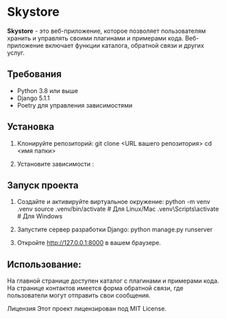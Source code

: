 # Skystore

**Skystore** - это веб-приложение, которое позволяет пользователям хранить и управлять своими плагинами и примерами кода. Веб-приложение включает функции каталога, обратной связи и других услуг.


## Требования

- Python 3.8 или выше
- Django 5.1.1
- Poetry для управления зависимостями

## Установка

1. Клонируйте репозиторий:
   git clone <URL вашего репозитория>
   cd <имя папки>

2. Установите зависимости :

## Запуск проекта

1. Создайте и активируйте виртуальное окружение:
   python -m venv .venv
   source .venv/bin/activate  # Для Linux/Mac
   .venv\Scripts\activate  # Для Windows

2. Запустите сервер разработки Django:
   python manage.py runserver
3. Откройте http://127.0.0.1:8000 в вашем браузере.


## Использование:
На главной странице доступен каталог с плагинами и примерами кода.
На странице контактов имеется форма обратной связи, где пользователи могут отправить свои сообщения.

Лицензия
Этот проект лицензирован под MIT License. 